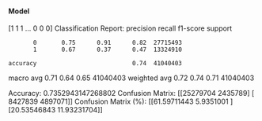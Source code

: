 #### Model
[1 1 1 ... 0 0 0]
Classification Report:
              precision    recall  f1-score   support

           0       0.75      0.91      0.82  27715493
           1       0.67      0.37      0.47  13324910

    accuracy                           0.74  41040403
   macro avg       0.71      0.64      0.65  41040403
weighted avg       0.72      0.74      0.71  41040403

Accuracy: 0.7352943147268802
Confusion Matrix:
[[25279704  2435789]
 [ 8427839  4897071]]
Confusion Matrix (%):
[[61.59711443  5.9351001 ]
 [20.53546843 11.93231704]]
